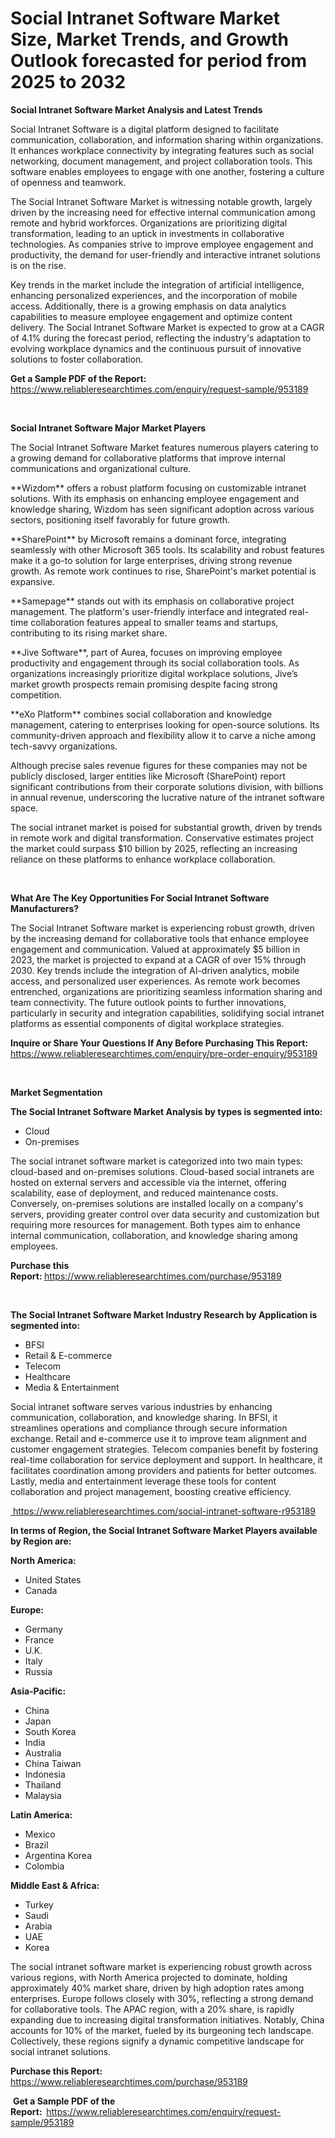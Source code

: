<p><h1>Social Intranet Software Market Size, Market Trends, and Growth Outlook forecasted for period from 2025 to 2032</h1></p><p><strong>Social Intranet Software Market Analysis and Latest Trends</strong></p>
<p><p>Social Intranet Software is a digital platform designed to facilitate communication, collaboration, and information sharing within organizations. It enhances workplace connectivity by integrating features such as social networking, document management, and project collaboration tools. This software enables employees to engage with one another, fostering a culture of openness and teamwork. </p><p>The Social Intranet Software Market is witnessing notable growth, largely driven by the increasing need for effective internal communication among remote and hybrid workforces. Organizations are prioritizing digital transformation, leading to an uptick in investments in collaborative technologies. As companies strive to improve employee engagement and productivity, the demand for user-friendly and interactive intranet solutions is on the rise.</p><p>Key trends in the market include the integration of artificial intelligence, enhancing personalized experiences, and the incorporation of mobile access. Additionally, there is a growing emphasis on data analytics capabilities to measure employee engagement and optimize content delivery. The Social Intranet Software Market is expected to grow at a CAGR of 4.1% during the forecast period, reflecting the industry's adaptation to evolving workplace dynamics and the continuous pursuit of innovative solutions to foster collaboration.</p></p>
<p><strong>Get a Sample PDF of the Report:&nbsp;</strong> <a href="https://www.reliableresearchtimes.com/enquiry/request-sample/953189?utm_campaign=3439&utm_medium=2&utm_source=Github&utm_content=ia&utm_term=18042025&utm_id=social-intranet-software">https://www.reliableresearchtimes.com/enquiry/request-sample/953189</a></p>
<p>&nbsp;</p>
<p><strong>Social Intranet Software Major Market Players</strong></p>
<p><p>The Social Intranet Software Market features numerous players catering to a growing demand for collaborative platforms that improve internal communications and organizational culture.</p><p>**Wizdom** offers a robust platform focusing on customizable intranet solutions. With its emphasis on enhancing employee engagement and knowledge sharing, Wizdom has seen significant adoption across various sectors, positioning itself favorably for future growth.</p><p>**SharePoint** by Microsoft remains a dominant force, integrating seamlessly with other Microsoft 365 tools. Its scalability and robust features make it a go-to solution for large enterprises, driving strong revenue growth. As remote work continues to rise, SharePoint's market potential is expansive.</p><p>**Samepage** stands out with its emphasis on collaborative project management. The platform's user-friendly interface and integrated real-time collaboration features appeal to smaller teams and startups, contributing to its rising market share.</p><p>**Jive Software**, part of Aurea, focuses on improving employee productivity and engagement through its social collaboration tools. As organizations increasingly prioritize digital workplace solutions, Jive’s market growth prospects remain promising despite facing strong competition.</p><p>**eXo Platform** combines social collaboration and knowledge management, catering to enterprises looking for open-source solutions. Its community-driven approach and flexibility allow it to carve a niche among tech-savvy organizations.</p><p>Although precise sales revenue figures for these companies may not be publicly disclosed, larger entities like Microsoft (SharePoint) report significant contributions from their corporate solutions division, with billions in annual revenue, underscoring the lucrative nature of the intranet software space.</p><p>The social intranet market is poised for substantial growth, driven by trends in remote work and digital transformation. Conservative estimates project the market could surpass $10 billion by 2025, reflecting an increasing reliance on these platforms to enhance workplace collaboration.</p></p>
<p>&nbsp;</p>
<p><strong>What Are The Key Opportunities For Social Intranet Software Manufacturers?</strong></p>
<p><p>The Social Intranet Software market is experiencing robust growth, driven by the increasing demand for collaborative tools that enhance employee engagement and communication. Valued at approximately $5 billion in 2023, the market is projected to expand at a CAGR of over 15% through 2030. Key trends include the integration of AI-driven analytics, mobile access, and personalized user experiences. As remote work becomes entrenched, organizations are prioritizing seamless information sharing and team connectivity. The future outlook points to further innovations, particularly in security and integration capabilities, solidifying social intranet platforms as essential components of digital workplace strategies.</p></p>
<p><strong>Inquire or Share Your Questions If Any Before Purchasing This Report:</strong> <a href="https://www.reliableresearchtimes.com/enquiry/pre-order-enquiry/953189?utm_campaign=3439&utm_medium=2&utm_source=Github&utm_content=ia&utm_term=18042025&utm_id=social-intranet-software">https://www.reliableresearchtimes.com/enquiry/pre-order-enquiry/953189</a></p>
<p>&nbsp;</p>
<p><strong>Market Segmentation</strong></p>
<p><strong>The Social Intranet Software Market Analysis by types is segmented into:</strong></p>
<p><ul><li>Cloud</li><li>On-premises</li></ul></p>
<p><p>The social intranet software market is categorized into two main types: cloud-based and on-premises solutions. Cloud-based social intranets are hosted on external servers and accessible via the internet, offering scalability, ease of deployment, and reduced maintenance costs. Conversely, on-premises solutions are installed locally on a company's servers, providing greater control over data security and customization but requiring more resources for management. Both types aim to enhance internal communication, collaboration, and knowledge sharing among employees.</p></p>
<p><strong>Purchase this Report:&nbsp;</strong><a href="https://www.reliableresearchtimes.com/purchase/953189?utm_campaign=3439&utm_medium=2&utm_source=Github&utm_content=ia&utm_term=18042025&utm_id=social-intranet-software">https://www.reliableresearchtimes.com/purchase/953189</a></p>
<p>&nbsp;</p>
<p><strong>The Social Intranet Software Market Industry Research by Application is segmented into:</strong></p>
<p><ul><li>BFSI</li><li>Retail & E-commerce</li><li>Telecom</li><li>Healthcare</li><li>Media & Entertainment</li></ul></p>
<p><p>Social intranet software serves various industries by enhancing communication, collaboration, and knowledge sharing. In BFSI, it streamlines operations and compliance through secure information exchange. Retail and e-commerce use it to improve team alignment and customer engagement strategies. Telecom companies benefit by fostering real-time collaboration for service deployment and support. In healthcare, it facilitates coordination among providers and patients for better outcomes. Lastly, media and entertainment leverage these tools for content collaboration and project management, boosting creative efficiency.</p></p>
<p><a href="https://www.reliableresearchtimes.com/social-intranet-software-r953189?utm_campaign=3439&utm_medium=2&utm_source=Github&utm_content=ia&utm_term=18042025&utm_id=social-intranet-software">&nbsp;https://www.reliableresearchtimes.com/social-intranet-software-r953189</a></p>
<p><strong>In terms of Region, the Social Intranet Software Market Players available by Region are:</strong></p>
<p>
    <p> <strong> North America: </strong>
        <ul>
            <li>United States</li>
            <li>Canada</li>
        </ul>
        </p> 
    <p> <strong> Europe: </strong>
        <ul>
            <li>Germany</li>
            <li>France</li>
            <li>U.K.</li>
            <li>Italy</li>
            <li>Russia</li>
        </ul>
        </p> 
    <p> <strong> Asia-Pacific: </strong>
        <ul>
            <li>China</li>
            <li>Japan</li>
            <li>South Korea</li>
            <li>India</li>
            <li>Australia</li>
            <li>China Taiwan</li>
            <li>Indonesia</li>
            <li>Thailand</li>
            <li>Malaysia</li>
        </ul>
        </p> 
    <p> <strong> Latin America: </strong>
        <ul>
            <li>Mexico</li>
            <li>Brazil</li>
            <li>Argentina Korea</li>
            <li>Colombia</li>
        </ul>
        </p> 
    <p> <strong> Middle East & Africa: </strong>
        <ul>
            <li>Turkey</li>
            <li>Saudi</li>
            <li>Arabia</li>
            <li>UAE</li>
            <li>Korea</li>
        </ul>
    </p>
    </p>
<p><p>The social intranet software market is experiencing robust growth across various regions, with North America projected to dominate, holding approximately 40% market share, driven by high adoption rates among enterprises. Europe follows closely with 30%, reflecting a strong demand for collaborative tools. The APAC region, with a 20% share, is rapidly expanding due to increasing digital transformation initiatives. Notably, China accounts for 10% of the market, fueled by its burgeoning tech landscape. Collectively, these regions signify a dynamic competitive landscape for social intranet solutions.</p></p>
<p><strong>Purchase this Report: </strong><a href="https://www.reliableresearchtimes.com/purchase/953189?utm_campaign=3439&utm_medium=2&utm_source=Github&utm_content=ia&utm_term=18042025&utm_id=social-intranet-software">https://www.reliableresearchtimes.com/purchase/953189</a></p>
<p>&nbsp;<strong>Get a Sample PDF of the Report:&nbsp;&nbsp;</strong><a href="https://www.reliableresearchtimes.com/enquiry/request-sample/953189?utm_campaign=3439&utm_medium=2&utm_source=Github&utm_content=ia&utm_term=18042025&utm_id=social-intranet-software">https://www.reliableresearchtimes.com/enquiry/request-sample/953189</a></p>
<p><strong></strong></p>
<p><p></p><p></p><p></p></p>